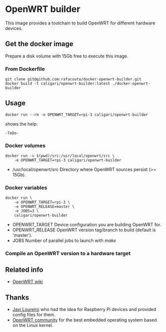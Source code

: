 
# OpenWRT builder

This image provides a toolchain to build OpenWRT for different hardware devices.

## Get the docker image

Prepare a disk volume with 15Gb free to execute this image. 

### From Dockerfile

    git clone git@github.com:rafacouto/docker-openwrt-builder.git
    docker build -t caligari/openwrt-builder:latest ./docker-openwrt-builder

## Usage

    docker run --rm -e OPENWRT_TARGET=rpi-3 caligari/openwrt-builder

shows the help:

    -ToDo-

### Docker volumes

    docker run -v $(pwd)/src:/usr/local/openwrt/src \
        -e OPENWRT_TARGET=rpi-3 caligari/openwrt-builder

- /usr/local/openwrt/src Directory where OpenWRT sources persist (>= 15Gb).

### Docker variables

    docker run \
        -e OPENWRT_TARGET=rpi-3 \
        -e OPENWRT_RELEASE=master \
        -e JOBS=3 \
        caligari/openwrt-builder

- OPENWRT\_TARGET Device configuration you are building OpenWRT for.
- OPENWRT\_RELEASE OpenWRT version tag/branch to build (default is 'master').
- JOBS Number of parallel jobs to launch with _make_

### Compile an OpenWRT version to a hardware target

## Related info

- [OpenWRT wiki](https://wiki.openwrt.org/)

## Thanks

- [Javi Loureiro](https://twitter.com/StaticBoardsES) who had the idea for Raspberry Pi devices and provided config files for them.
- [OpenWRT community](https://openwrt.org/) for the best embedded operating system based on the Linux kernel.



